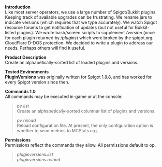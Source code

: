 **Introduction**  
Like most server operators, we use a large number of Spigot/Bukkit plugins. Keeping track of available upgrades can be frustrating. We rename jars to indicate versions (which requires that we type accurately). We watch Spigot resource forums to get notification of updates (but not useful for Bukkit-listed plugins). We wrote bash/screen scripts to supplement _/version_ (once for each plugin returned by _/plugins_) which were broken by the spigot.org CloudFlare D-DOS protection. We decided to write a plugin to address our needs. Perhaps others will find it useful.

**Product Description**  
Create an alphabetically-sorted list of loaded plugins and versions.

**Tested Environments**  
**PluginVersions** was originally written for Spigot 1.8.8, and has worked for every Spigot version since then.  

**Commands 1.0**  
All commands may be executed in-game or at the console.  

> _pv list_  
> Create an alphabetically-sorted columnar list of plugins and versions.
> 
> _pv reload_  
> Reload configuration file.
> At present, the only configuration option is whether to send metrics to MCStats.org.
  
**Permissions**  
Permissions reflect the commands they allow. All permissions default to op.

> _pluginversions.list_  
> _pluginversions.reload_  


